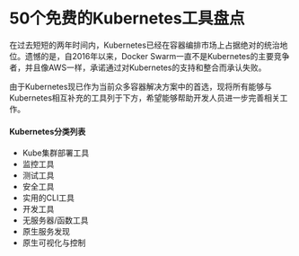 # 50个免费的Kubernetes工具盘点



在过去短短的两年时间内，Kubernetes已经在容器编排市场上占据绝对的统治地位。遗憾的是，自2016年以来，Docker Swarm一直不是Kubernetes的主要竞争者，并且像AWS一样，承诺通过对Kubernetes的支持和整合而承认失败。

由于Kubernetes现已作为当前众多容器解决方案中的首选，现将所有能够与Kubernetes相互补充的工具列于下方，希望能够帮助开发人员进一步完善相关工作。

#### Kubernetes分类列表

* Kube集群部署工具
* 监控工具
* 测试工具
* 安全工具
* 实用的CLI工具
* 开发工具
* 无服务器/函数工具
* 原生服务发现
* 原生可视化与控制

